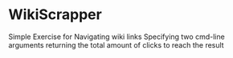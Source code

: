 # WikiScrapper
Simple Exercise for Navigating wiki links 
Specifying two cmd-line arguments returning the total amount of clicks to reach the result
